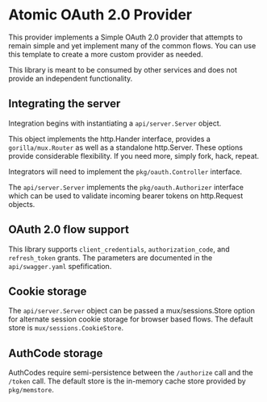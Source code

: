 # Atomic OAuth 2.0 Provider

This provider implements a Simple OAuth 2.0 provider that attempts to remain simple and yet implement
many of the common flows. You can use this template to create a more custom provider as needed.

This library is meant to be consumed by other services and does not provide an independent
functionality.

## Integrating the server

Integration begins with instantiating a `api/server.Server` object.

This object implements the http.Hander interface, provides a `gorilla/mux.Router` as well as a standalone
http.Server. These options provide considerable flexibility. If you need more, simply fork, hack, repeat.

Integrators will need to implement the `pkg/oauth.Controller` interface.

The `api/server.Server` implements the `pkg/oauth.Authorizer` interface which can be used to validate
incoming bearer tokens on http.Request objects.

## OAuth 2.0 flow support

This library supports `client_credentials`, `authorization_code`, and `refresh_token` grants. The parameters
are documented in the `api/swagger.yaml` spefification.

## Cookie storage

The `api/server.Server` object can be passed a mux/sessions.Store option for alternate session cookie
storage for browser based flows. The default store is `mux/sessions.CookieStore`.

## AuthCode storage

AuthCodes require semi-persistence between the `/authorize` call and the `/token` call. The default store
is the in-memory cache store provided by `pkg/memstore`.

